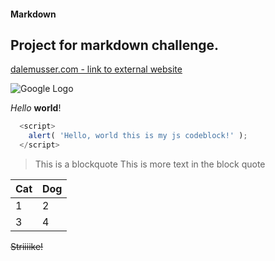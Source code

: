 #### Markdown
## Project for markdown challenge.

[dalemusser.com - link to external website](https://dalemusser.com)

![Google Logo](https://www.google.com/images/branding/googlelogo/2x/googlelogo_color_272x92dp.png)

*Hello* **world**!

```javascript
  <script>
    alert( 'Hello, world this is my js codeblock!' );
  </script>
```

> This is a blockquote
> This is more text in the block quote

Cat | Dog
------------ | -------------
1 | 2
3 | 4

~~Striiiike!~~
